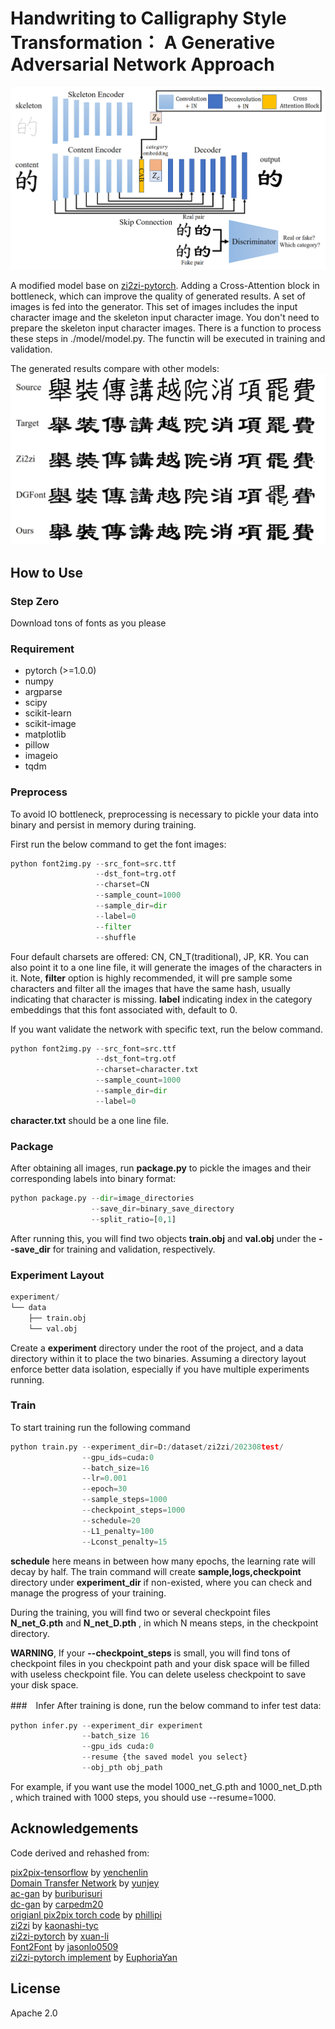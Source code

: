 # Handwriting to Calligraphy Style Transformation： A Generative Adversarial Network Approach
![](https://github.com/daihuajiang/fontgan/blob/main/img/architecture.png)

A modified model base on [zi2zi-pytorch](https://github.com/EuphoriaYan/zi2zi-pytorch). Adding a Cross-Attention block in bottleneck, which can improve the quality of generated results. A set of images is fed into the generator. This set of images includes the input character image and the skeleton input character image. You don't need to prepare the skeleton input character images. There is a function to process these steps in ./model/model.py. The functin will be executed in training and validation.

The generated results compare with other models:
![](https://github.com/daihuajiang/fontgan/blob/main/img/compare_with_other_model.png)

## How to Use
### Step Zero
Download tons of fonts as you please

### Requirement
* pytorch (>=1.0.0)
* numpy
* argparse
* scipy
* scikit-learn
* scikit-image
* matplotlib
* pillow
* imageio
* tqdm

### Preprocess
To avoid IO bottleneck, preprocessing is necessary to pickle your data into binary and persist in memory during training.

First run the below command to get the font images:
```python
python font2img.py --src_font=src.ttf
                   --dst_font=trg.otf
                   --charset=CN
                   --sample_count=1000
                   --sample_dir=dir
                   --label=0
                   --filter
                   --shuffle
```
Four default charsets are offered: CN, CN_T(traditional), JP, KR. You can also point it to a one line file, it will generate the images of the characters in it. Note, **filter** option is highly recommended, it will pre sample some characters and filter all the images that have the same hash, usually indicating that character is missing. **label** indicating index in the category embeddings that this font associated with, default to 0.

If you want validate the network with specific text, run the below command.
```python
python font2img.py --src_font=src.ttf
                   --dst_font=trg.otf
                   --charset=character.txt
                   --sample_count=1000
                   --sample_dir=dir
                   --label=0
```
**character.txt** should be a one line file.

### Package
After obtaining all images, run **package.py** to pickle the images and their corresponding labels into binary format:
```python
python package.py --dir=image_directories
                  --save_dir=binary_save_directory
                  --split_ratio=[0,1]
```
After running this, you will find two objects **train.obj** and **val.obj** under the **--save_dir** for training and validation, respectively.

### Experiment Layout
```python
experiment/
└── data
    ├── train.obj
    └── val.obj
```
Create a **experiment** directory under the root of the project, and a data directory within it to place the two binaries. Assuming a directory layout enforce better data isolation, especially if you have multiple experiments running.
### Train
To start training run the following command
```python
python train.py --experiment_dir=D:/dataset/zi2zi/202308test/ 
				--gpu_ids=cuda:0
				--batch_size=16
				--lr=0.001
				--epoch=30
				--sample_steps=1000
				--checkpoint_steps=1000
				--schedule=20
				--L1_penalty=100
				--Lconst_penalty=15 
```
**schedule** here means in between how many epochs, the learning rate will decay by half. The train command will create **sample,logs,checkpoint** directory under **experiment_dir** if non-existed, where you can check and manage the progress of your training.

During the training, you will find two or several checkpoint files **N_net_G.pth** and **N_net_D.pth** , in which N means steps, in the checkpoint directory.

**WARNING**, If your **--checkpoint_steps** is small, you will find tons of checkpoint files in you checkpoint path and your disk space will be filled with useless checkpoint file. You can delete useless checkpoint to save your disk space.

###　Infer
After training is done, run the below command to infer test data:
```python
python infer.py --experiment_dir experiment
                --batch_size 16
                --gpu_ids cuda:0 
                --resume {the saved model you select}
                --obj_pth obj_path
```
For example, if you want use the model 1000_net_G.pth and 1000_net_D.pth , which trained with 1000 steps, you should use --resume=1000.

## Acknowledgements
Code derived and rehashed from:

[pix2pix-tensorflow](https://github.com/yenchenlin/pix2pix-tensorflow) by [yenchenlin](https://github.com/yenchenlin)  
[Domain Transfer Network](https://github.com/yunjey/domain-transfer-network) by [yunjey](https://github.com/yunjey)  
[ac-gan](https://github.com/buriburisuri/ac-gan) by [buriburisuri](https://github.com/buriburisuri)  
[dc-gan](https://github.com/carpedm20/DCGAN-tensorflow) by [carpedm20](https://github.com/carpedm20)  
[origianl pix2pix torch code](https://github.com/phillipi/pix2pix) by [phillipi](https://github.com/phillipi)  
[zi2zi](https://github.com/kaonashi-tyc/zi2zi) by [kaonashi-tyc](https://github.com/kaonashi-tyc)  
[zi2zi-pytorch](https://github.com/xuan-li/zi2zi-pytorch) by [xuan-li](https://github.com/xuan-li)  
[Font2Font](https://github.com/yunchenlo/Font2Font) by [jasonlo0509](https://github.com/yunchenlo)  
[zi2zi-pytorch implement](https://github.com/EuphoriaYan/zi2zi-pytorch) by [EuphoriaYan](https://github.com/EuphoriaYan)

## License
Apache 2.0
